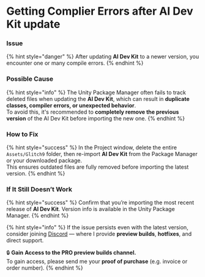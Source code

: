 # Getting Complier Errors after AI Dev Kit update

### **Issue**

{% hint style="danger" %}
After updating **AI Dev Kit** to a newer version, you encounter one or many compile errors.
{% endhint %}

### **Possible Cause**

{% hint style="info" %}
The Unity Package Manager often fails to track deleted files when updating the **AI Dev Kit**, which can result in **duplicate classes, compiler errors, or unexpected behavior**.\
To avoid this, it's recommended to **completely remove the previous version** of the AI Dev Kit before importing the new one.
{% endhint %}

### **How to Fix**

{% hint style="success" %}
In the Project window, delete the entire `Assets/Glitch9` folder, then re-import **AI Dev Kit** from the Package Manager or your downloaded package.\
This ensures outdated files are fully removed before importing the latest version.
{% endhint %}

### **If It Still Doesn’t Work**

{% hint style="success" %}
Confirm that you’re importing the most recent release of **AI Dev Kit**. Version info is available in the Unity Package Manager.
{% endhint %}

{% hint style="info" %}
If the issue persists even with the latest version, consider joining [Discord](https://discord.gg/hgajxPpJYf) — where I provide **preview builds**, **hotfixes**, and direct support.&#x20;

🔒 **Gain** **Access to the PRO preview builds channel.**\
To gain access, please send me your **proof of purchase** (e.g. invoice or order number).
{% endhint %}

